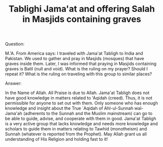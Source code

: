 ﻿---
layout: post
title: "Tablighi Jama'at and offering Salah in Masjids containing graves"
publisher: "alsalafiyyah@icloud.com"
source: "Majmu' Fatawa Shaykh Ibn Baz 8/331"
category: sufism, jamaat tabligh
hijri: Dhul-Qa'dah 20, 1441 AH
shaykhs: Shaykh ibn Baz
---

Question: 

M.'A. From America says: I traveled with Jama'at Tabligh to India and Pakistan. We used to gather and pray in Masjids (mosques) that have graves inside them. Later, I was informed that praying in Masjids containing graves is Batil (null and void). What is the ruling on my prayer? Should I repeat it? What is the ruling on traveling with this group to similar places?

Answer: 

In the Name of Allah. All Praise is due to Allah. Jama'at Tabligh does not have good knowledge in matters related to 'Aqidah (creed). Thus, it is not permissible for anyone to set out with them. Only someone who has enough knowledge and insight about the True `Aqidah of Ahl-ul-Sunnah wal-Jama'ah (adherents to the Sunnah and the Muslim mainstream) can go to be able to guide, advise, and cooperate with them in good. Jama'at Tabligh is a very active group that lacks knowledge and needs more knowledge and scholars to guide them in matters relating to Tawhid (monotheism) and Sunnah (whatever is reported from the Prophet). May Allah grant us all understanding of His Religion and holding fast to it!


